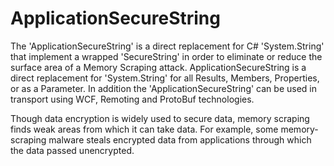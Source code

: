 # ApplicationSecureString
The 'ApplicationSecureString' is a direct replacement for C# 'System.String' that implement a wrapped 'SecureString' in order to eliminate or reduce the surface area of a Memory Scraping attack. ApplicationSecureString is a direct replacement for 'System.String' for all Results, Members, Properties, or as a Parameter. In addition the 'ApplicationSecureString' can be used in transport using WCF, Remoting and ProtoBuf technologies.

Though data encryption is widely used to secure data, memory scraping finds weak areas from which it can take data. For example, some memory-scraping malware steals encrypted data from applications through which the data passed unencrypted.
